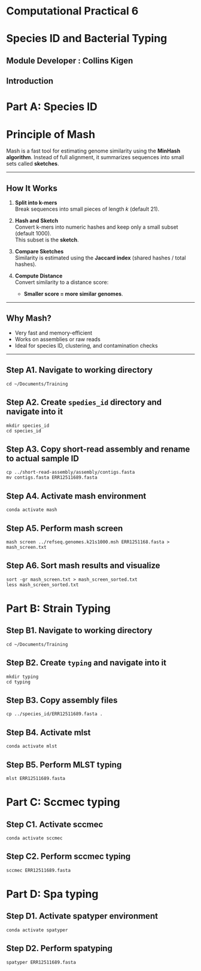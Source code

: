 # Computational Practical 6
# Species ID and Bacterial Typing
## Module Developer : Collins Kigen
## Introduction
# Part A: Species ID
# **Principle of Mash**

Mash is a fast tool for estimating genome similarity using the **MinHash algorithm**. Instead of full alignment, it summarizes sequences into small sets called **sketches**.

---

## **How It Works**
1. **Split into k-mers**  
   Break sequences into small pieces of length *k* (default 21).

2. **Hash and Sketch**  
   Convert k-mers into numeric hashes and keep only a small subset (default 1000).  
   This subset is the **sketch**.

3. **Compare Sketches**  
   Similarity is estimated using the **Jaccard index** (shared hashes / total hashes).

4. **Compute Distance**  
   Convert similarity to a distance score:  
   - **Smaller score = more similar genomes**.

---

## **Why Mash?**
- Very fast and memory-efficient  
- Works on assemblies or raw reads  
- Ideal for species ID, clustering, and contamination checks  

---




## Step A1. Navigate to working directory
```
cd ~/Documents/Training
```

## Step A2. Create `spedies_id` directory and navigate into it
```
mkdir species_id
cd species_id
```
## Step A3. Copy short-read assembly and rename to actual sample ID
```
cp ../short-read-assembly/assembly/contigs.fasta
mv contigs.fasta ERR12511689.fasta
```

## Step A4. Activate mash environment
```
conda activate mash
```

## Step A5. Perform mash screen
```
mash screen ../refseq.genomes.k21s1000.msh ERR1251168.fasta > mash_screen.txt
```
## Step A6. Sort mash results and visualize
```
sort -gr mash_screen.txt > mash_screen_sorted.txt
less mash_screen_sorted.txt
```
# Part B: Strain Typing
## Step B1. Navigate to working directory
```
cd ~/Documents/Training
```

## Step B2. Create `typing` and navigate into it
```
mkdir typing
cd typing
```

## Step B3. Copy assembly files
```
cp ../species_id/ERR12511689.fasta .
```

## Step B4. Activate mlst
```
conda activate mlst
```

## Step B5. Perform MLST typing

```
mlst ERR12511689.fasta
```
# Part C: Sccmec typing
## Step C1. Activate sccmec
```
conda activate sccmec
```
## Step C2. Perform sccmec typing
```
sccmec ERR12511689.fasta
```
# Part D: Spa typing
## Step D1. Activate spatyper environment
```
conda activate spatyper
```
## Step D2. Perform spatyping
```
spatyper ERR12511689.fasta
```
